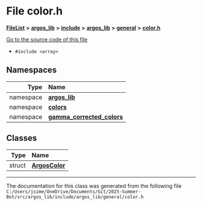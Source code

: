 

# File color.h



[**FileList**](files.md) **>** [**argos\_lib**](dir_f9cbf5730473812e84551a5945ef39f8.md) **>** [**include**](dir_0330651415bf66743a1cd99e3d0db0bc.md) **>** [**argos\_lib**](dir_934baf9e7d2bb4710ca41f9f25ef3ea4.md) **>** [**general**](dir_ce90de3a31c0930a75a0088390301e44.md) **>** [**color.h**](color_8h.md)

[Go to the source code of this file](color_8h_source.md)



* `#include <array>`













## Namespaces

| Type | Name |
| ---: | :--- |
| namespace | [**argos\_lib**](namespaceargos__lib.md) <br> |
| namespace | [**colors**](namespaceargos__lib_1_1colors.md) <br> |
| namespace | [**gamma\_corrected\_colors**](namespaceargos__lib_1_1gamma__corrected__colors.md) <br> |


## Classes

| Type | Name |
| ---: | :--- |
| struct | [**ArgosColor**](structargos__lib_1_1_argos_color.md) <br> |



















































------------------------------
The documentation for this class was generated from the following file `C:/Users/jsime/OneDrive/Documents/Git/2025-Summer-Bot/src/argos_lib/include/argos_lib/general/color.h`

